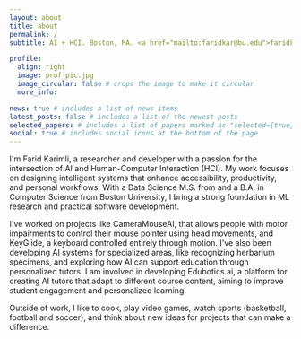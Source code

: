 ```yaml
---
layout: about
title: about
permalink: /
subtitle: AI + HCI. Boston, MA. <a href="mailto:faridkar@bu.edu">faridkar@bu.edu</a>.

profile:
  align: right
  image: prof_pic.jpg
  image_circular: false # crops the image to make it circular
  more_info:

news: true # includes a list of news items
latest_posts: false # includes a list of the newest posts
selected_papers: # includes a list of papers marked as "selected={true}"
social: true # includes social icons at the bottom of the page
---
```


I'm Farid Karimli, a researcher and developer with a passion for the intersection of AI and Human-Computer Interaction (HCI).
My work focuses on designing intelligent systems that enhance accessibility, productivity, and personal workflows.
With a Data Science M.S. from and a B.A. in Computer Science from Boston University, I bring a strong foundation in ML
research and practical software development.

I've worked on projects like CameraMouseAI, that allows people with motor impairments to control their mouse pointer
using head movements, and KeyGlide, a keyboard controlled entirely through motion. I've also been developing AI systems
for specialized areas, like recognizing herbarium specimens, and exploring how AI can support education through
personalized tutors. I am involved in developing Edubotics.ai, a platform for creating AI tutors that adapt to different
course content, aiming to improve student engagement and personalized learning.

Outside of work, I like to cook, play video games, watch sports (basketball, football and soccer), and think
about new ideas for projects that can make a difference.
